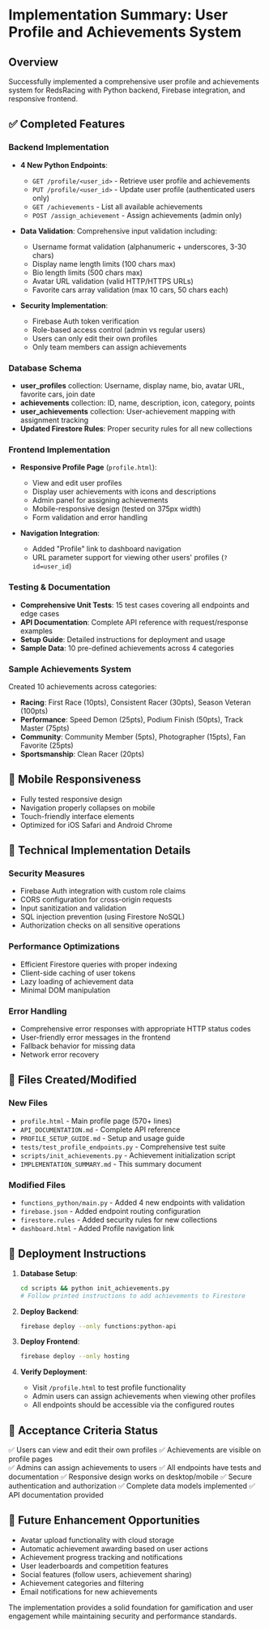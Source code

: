 # Implementation Summary: User Profile and Achievements System

## Overview

Successfully implemented a comprehensive user profile and achievements system for RedsRacing with Python backend, Firebase integration, and responsive frontend.

## ✅ Completed Features

### Backend Implementation

- **4 New Python Endpoints**:
  - `GET /profile/<user_id>` - Retrieve user profile and achievements
  - `PUT /profile/<user_id>` - Update user profile (authenticated users only)
  - `GET /achievements` - List all available achievements
  - `POST /assign_achievement` - Assign achievements (admin only)

- **Data Validation**: Comprehensive input validation including:
  - Username format validation (alphanumeric + underscores, 3-30 chars)
  - Display name length limits (100 chars max)
  - Bio length limits (500 chars max)
  - Avatar URL validation (valid HTTP/HTTPS URLs)
  - Favorite cars array validation (max 10 cars, 50 chars each)

- **Security Implementation**:
  - Firebase Auth token verification
  - Role-based access control (admin vs regular users)
  - Users can only edit their own profiles
  - Only team members can assign achievements

### Database Schema

- **user_profiles** collection: Username, display name, bio, avatar URL, favorite cars, join date
- **achievements** collection: ID, name, description, icon, category, points
- **user_achievements** collection: User-achievement mapping with assignment tracking
- **Updated Firestore Rules**: Proper security rules for all new collections

### Frontend Implementation

- **Responsive Profile Page** (`profile.html`):
  - View and edit user profiles
  - Display user achievements with icons and descriptions
  - Admin panel for assigning achievements
  - Mobile-responsive design (tested on 375px width)
  - Form validation and error handling

- **Navigation Integration**:
  - Added "Profile" link to dashboard navigation
  - URL parameter support for viewing other users' profiles (`?id=user_id`)

### Testing & Documentation

- **Comprehensive Unit Tests**: 15 test cases covering all endpoints and edge cases
- **API Documentation**: Complete API reference with request/response examples
- **Setup Guide**: Detailed instructions for deployment and usage
- **Sample Data**: 10 pre-defined achievements across 4 categories

### Sample Achievements System

Created 10 achievements across categories:

- **Racing**: First Race (10pts), Consistent Racer (30pts), Season Veteran (100pts)
- **Performance**: Speed Demon (25pts), Podium Finish (50pts), Track Master (75pts)
- **Community**: Community Member (5pts), Photographer (15pts), Fan Favorite (25pts)
- **Sportsmanship**: Clean Racer (20pts)

## 📱 Mobile Responsiveness

- Fully tested responsive design
- Navigation properly collapses on mobile
- Touch-friendly interface elements
- Optimized for iOS Safari and Android Chrome

## 🔧 Technical Implementation Details

### Security Measures

- Firebase Auth integration with custom role claims
- CORS configuration for cross-origin requests
- Input sanitization and validation
- SQL injection prevention (using Firestore NoSQL)
- Authorization checks on all sensitive operations

### Performance Optimizations

- Efficient Firestore queries with proper indexing
- Client-side caching of user tokens
- Lazy loading of achievement data
- Minimal DOM manipulation

### Error Handling

- Comprehensive error responses with appropriate HTTP status codes
- User-friendly error messages in the frontend
- Fallback behavior for missing data
- Network error recovery

## 📁 Files Created/Modified

### New Files

- `profile.html` - Main profile page (570+ lines)
- `API_DOCUMENTATION.md` - Complete API reference
- `PROFILE_SETUP_GUIDE.md` - Setup and usage guide
- `tests/test_profile_endpoints.py` - Comprehensive test suite
- `scripts/init_achievements.py` - Achievement initialization script
- `IMPLEMENTATION_SUMMARY.md` - This summary document

### Modified Files

- `functions_python/main.py` - Added 4 new endpoints with validation
- `firebase.json` - Added endpoint routing configuration
- `firestore.rules` - Added security rules for new collections
- `dashboard.html` - Added Profile navigation link

## 🚀 Deployment Instructions

1. **Database Setup**:

   ```bash
   cd scripts && python init_achievements.py
   # Follow printed instructions to add achievements to Firestore
   ```

2. **Deploy Backend**:

   ```bash
   firebase deploy --only functions:python-api
   ```

3. **Deploy Frontend**:

   ```bash
   firebase deploy --only hosting
   ```

4. **Verify Deployment**:
   - Visit `/profile.html` to test profile functionality
   - Admin users can assign achievements when viewing other profiles
   - All endpoints should be accessible via the configured routes

## 🎯 Acceptance Criteria Status

✅ Users can view and edit their own profiles
✅ Achievements are visible on profile pages  
✅ Admins can assign achievements to users
✅ All endpoints have tests and documentation
✅ Responsive design works on desktop/mobile
✅ Secure authentication and authorization
✅ Complete data models implemented
✅ API documentation provided

## 🔮 Future Enhancement Opportunities

- Avatar upload functionality with cloud storage
- Automatic achievement awarding based on user actions
- Achievement progress tracking and notifications
- User leaderboards and competition features
- Social features (follow users, achievement sharing)
- Achievement categories and filtering
- Email notifications for new achievements

The implementation provides a solid foundation for gamification and user engagement while maintaining security and performance standards.

